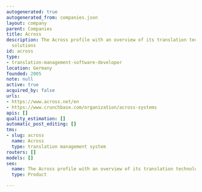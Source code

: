 ```yaml
---
autogenerated: true
autogenerated_from: companies.json
layout: company
parent: Companies
title: Across
description: The Across profile with an overview of its translation technologies and
  solutions
id: across
type:
- translation-management-software-developer
location: Germany
founded: 2005
note: null
active: true
acquired_by: false
urls:
- https://www.across.net/en
- https://www.crunchbase.com/organization/across-systems
apis: []
quality_estimation: []
automatic_post_editing: []
tms:
- slug: across
  name: Across
  type: translation management system
routers: []
models: []
seo:
  name: The Across profile with an overview of its translation technologies and solutions
  type: Product

---
```


